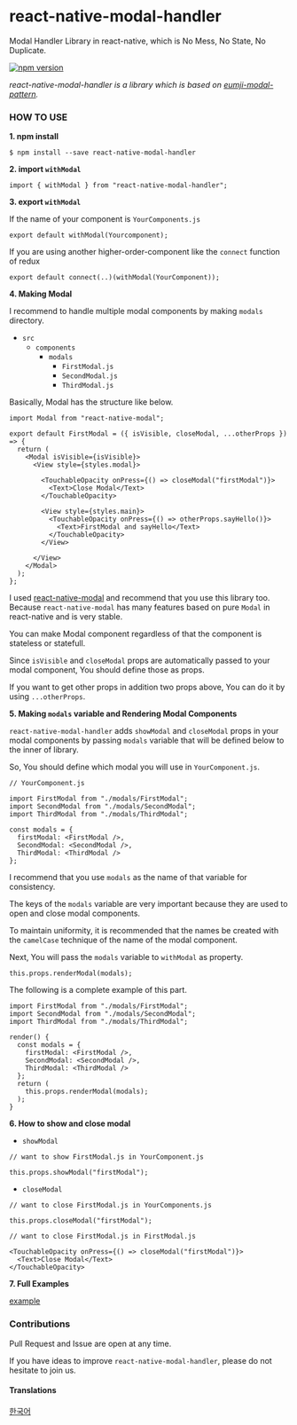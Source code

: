 # react-native-modal-handler

Modal Handler Library in react-native, which is No Mess, No State, No Duplicate.

[![npm version](https://badge.fury.io/js/react-native-modal-handler.svg)](https://badge.fury.io/js/react-native-modal-handler)

*react-native-modal-handler is a library which is based on [eumji-modal-pattern](https://github.com/7772/eumji-modal-pattern?fbclid=IwAR1tArmWXGk5Zo4chu2O8kN729CrKMfZZvJcyJMjuR9fjVFCR2PGeHOjViI).*

### HOW TO USE

**1. npm install**
```
$ npm install --save react-native-modal-handler
```

**2. import `withModal`**
```
import { withModal } from "react-native-modal-handler";
```

**3. export `withModal`**

If the name of your component is `YourComponents.js`

```
export default withModal(Yourcomponent);
```

If you are using another higher-order-component like the `connect` function of redux

```
export default connect(..)(withModal(YourComponent));
```

**4. Making Modal**

I recommend to handle multiple modal components by making `modals` directory.

- `src`
  - `components`
    - `modals`
      - `FirstModal.js`
      - `SecondModal.js`
      - `ThirdModal.js`

Basically, Modal has the structure like below.

```
import Modal from "react-native-modal";

export default FirstModal = ({ isVisible, closeModal, ...otherProps }) => {
  return (
    <Modal isVisible={isVisible}>
      <View style={styles.modal}>

        <TouchableOpacity onPress={() => closeModal("firstModal")}>
          <Text>Close Modal</Text>
        </TouchableOpacity>

        <View style={styles.main}>
          <TouchableOpacity onPress={() => otherProps.sayHello()}>
            <Text>FirstModal and sayHello</Text>
          </TouchableOpacity>
        </View>

      </View>
    </Modal>
  );
};
```

I used [react-native-modal](https://github.com/react-native-community/react-native-modal) and recommend that you use this library too. Because `react-native-modal` has many features based on pure `Modal` in react-native and is very stable.

You can make Modal component regardless of that the component is stateless or statefull.

Since `isVisible` and `closeModal` props are automatically passed to your modal component, You should define those as props.

If you want to get other props in addition two props above, You can do it by using `...otherProps`.

**5. Making `modals` variable and Rendering Modal Components**

`react-native-modal-handler` adds `showModal` and `closeModal` props in your modal components by passing `modals` variable that will be defined below to the inner of library.

So, You should define which modal you will use in `YourComponent.js`.

```
// YourComponent.js

import FirstModal from "./modals/FirstModal";
import SecondModal from "./modals/SecondModal";
import ThirdModal from "./modals/ThirdModal";

const modals = {
  firstModal: <FirstModal />,
  SecondModal: <SecondModal />,
  ThirdModal: <ThirdModal />
};
```

I recommend that you use `modals` as the name of that variable for consistency.

The keys of the `modals` variable are very important because they are used to open and close modal components.

To maintain uniformity, it is recommended that the names be created with the `camelCase` technique of the name of the modal component.

Next, You will pass the `modals` variable to `withModal` as property.

```
this.props.renderModal(modals);
```

The following is a complete example of this part.

```
import FirstModal from "./modals/FirstModal";
import SecondModal from "./modals/SecondModal";
import ThirdModal from "./modals/ThirdModal";

render() {
  const modals = {
    firstModal: <FirstModal />,
    SecondModal: <SecondModal />,
    ThirdModal: <ThirdModal />
  };
  return (
    this.props.renderModal(modals);
  );
}
```

**6. How to show and close modal**

- `showModal`

```
// want to show FirstModal.js in YourComponent.js

this.props.showModal("firstModal");
```

- `closeModal`

```
// want to close FirstModal.js in YourComponents.js

this.props.closeModal("firstModal");
```

```
// want to close FirstModal.js in FirstModal.js

<TouchableOpacity onPress={() => closeModal("firstModal")}>
  <Text>Close Modal</Text>
</TouchableOpacity>
```

**7. Full Examples**

[example](https://github.com/7772/react-native-modal-handler/tree/master/example/simple-eumji-modal-pattern/src)

### Contributions

Pull Request and Issue are open at any time.

If you have ideas to improve `react-native-modal-handler`, please do not hesitate to join us.

#### Translations

[한국어](https://github.com/7772/react-native-modal-handler/blob/master/docs/README-KR.md)



